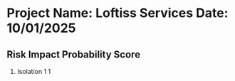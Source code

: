 # Project Name: Loftiss Services    Date: 10/01/2025
## Risk     Impact  Probability     Score
1. Isolation    1   1